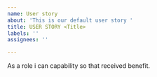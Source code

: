 ```yaml
---
name: User story
about: 'This is our default user story '
title: USER STORY <Title>
labels: ''
assignees: ''

---
```


As a role i can capability so that received benefit.
